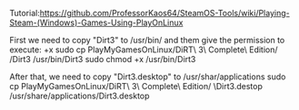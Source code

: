 Tutorial:https://github.com/ProfessorKaos64/SteamOS-Tools/wiki/Playing-Steam-(Windows)-Games-Using-PlayOnLinux

First we need to copy "Dirt3" to /usr/bin/
and them give the permission to execute: +x
	sudo cp PlayMyGamesOnLinux/DiRT\ 3\ Complete\ Edition/
/Dirt3 /usr/bin/Dirt3
	sudo chmod +x /usr/bin/Dirt3

After that, we need to copy "Dirt3.desktop" to /usr/shar/applications
	sudo cp PlayMyGamesOnLinux/DiRT\ 3\ Complete\ Edition/
\Dirt3.destop /usr/share/applications/Dirt3.desktop
